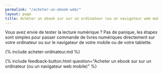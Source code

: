 ```yaml
---
permalink: "/acheter-un-ebook-web/"
layout: page
title: Acheter un ebook sur sur un ordinateur (ou un navigateur web mobile)
---
```


Vous avez envie de tester la lecture numérique ? 
Pas de panique, les étapes sont simples pour passer commande de livres numériques directement sur votre ordinateur ou sur le navigateur de votre mobile ou de votre tablette.

{% include acheter-ordinateur.md %}

{% include feedback-button.html question="Acheter un ebook sur sur un ordinateur (ou un navigateur web mobile)" %}
